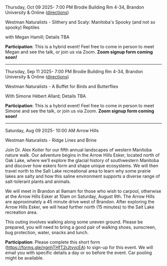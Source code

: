 

Thursday, Oct 09 2025- 7:00 PM
Brodie Building Rm 4-34, Brandon University & Online ([directions](talks.html))

Westman Naturalists - Slithery and Scaly: Manitoba's Spooky (and not so spooky) Reptiles

with Megan Hamill; Details TBA

**Participation**: This is a hybrid event! Feel free to come in person to meet Megan and see the talk, or join us via Zoom. **Zoom signup form coming soon!**


-----------



Thursday, Sep 11 2025- 7:00 PM
Brodie Building Rm 4-34, Brandon University & Online ([directions](talks.html))

Westman Naturalists - A Buffet for Birds and Butterflies

With Simone Hébert Allard; Details TBA

**Participation**: This is a hybrid event! Feel free to come in person to meet Simone and see the talk, or join us via Zoom. **Zoom signup form coming soon!**


-----------



Saturday, Aug 09 2025- 10:00 AM
Arrow Hills

Westman Naturalists - Ridge Lines and Brine

Join Dr. Alex Koiter for our fifth annual landscapes of western Manitoba nature walk. Our adventure begins in the Arrow Hills Esker, located north of Oak Lake, where we’ll explore the glacial history of southwestern Manitoba and discover how eskers form and shape unique ecosystems. We will then travel north to the Salt Lake recreational area to learn why some prairie lakes are salty and how this saline environment supports a diverse range of salt-tolerant plants and animals.

We will meet in Brandon at 9amam for those who wish to carpool, otherwise at the Arrow Hills Esker at 10am on Saturday, August 9th. The Arrow Hills are approximately a 45 minute drive west of Brandon. After exploring the Arrow Hills Esker, we will head further north (15 minutes) to the Salt Lake recreation area.

This outing involves walking along some uneven ground. Please be prepared, you will need to bring a good pair of walking shoes, sunscreen, bug protection, water, snacks and lunch.

**Participation**: Please complete this short form (https://forms.gle/ngnhTHfT2rJtvvcEA) to sign-up for this event. We will email you with specific details a day or so before the event. Car pooling might be available.

